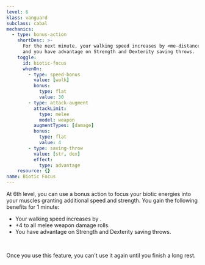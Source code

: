 ```yaml
---
level: 6
klass: vanguard
subclass: cabal
mechanics:
  - type: bonus-action
    shortDesc: >-
      For the next minute, your walking speed increases by <me-distance length="30" />, +4 to all melee weapon damage rolls,
      and you have advantage on Strength and Dexterity saving throws.
    toggle:
      id: biotic-focus
      whenOn:
        - type: speed-bonus
          value: [walk]
          bonus:
            type: flat
            value: 30
        - type: attack-augment
          attackLimit:
            type: melee
            model: weapon
          augmentTypes: [damage]
          bonus:
            type: flat
            value: 4
        - type: saving-throw
          value: [str, dex]
          effect:
            type: advantage
    resource: {}
name: Biotic Focus
---
```

At 6th level, you can use a bonus action to focus your biotic energies into your muscles granting additional
speed and strength. You gain the following benefits for 1 minute:

* Your walking speed increases by <me-distance length="30" />.
* +4 to all melee weapon damage rolls.
* You have advantage on Strength and Dexterity saving throws.

<br>

Once you use this feature, you can't use it again until you finish a long rest.
